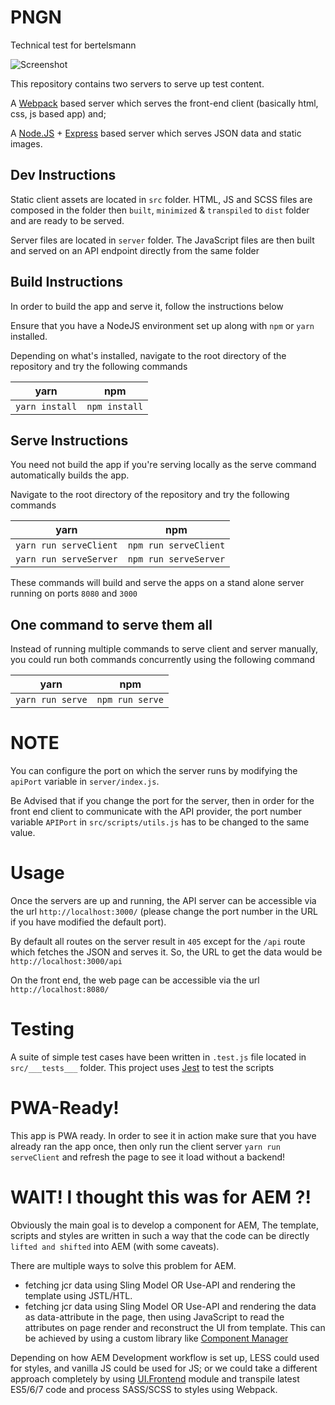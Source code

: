 # PNGN
Technical test for bertelsmann

![Screenshot](https://i.imgur.com/i1r6vWD.png)

This repository contains two servers to serve up test content.

A [Webpack](https://webpack.js.org/) based server which serves the front-end client (basically html, css, js based app) and;

A [Node.JS](https://nodejs.org/en/) + [Express](https://expressjs.com/) based server which serves JSON data and static images.

## Dev Instructions
Static client assets are located in `src` folder. HTML, JS and SCSS files are composed in the folder then `built`, `minimized` & `transpiled` to `dist` folder and are ready to be served.

Server files are located in `server` folder. The JavaScript files are then built and served on an API endpoint directly from the same folder

## Build Instructions

In order to build the app and serve it, follow the instructions below

Ensure that you have a NodeJS environment set up along with `npm` or `yarn` installed.

Depending on what's installed, navigate to the root directory of the repository and try the following commands 

|  yarn        |   npm           |
| ------------- |:-------------:|
| `yarn install`     | `npm install` |


## Serve Instructions

You need not build the app if you're serving locally as the serve command automatically builds the app.

Navigate to the root directory of the repository and try the following commands 

|  yarn        |   npm           |
| ------------- |:-------------:|
| `yarn run serveClient`     | `npm run serveClient` |
| `yarn run serveServer`     | `npm run serveServer` |


These commands will build and serve the apps on a stand alone server running on ports `8080` and `3000`

## One command to serve them all

Instead of running multiple commands to serve client and server manually, you could run both commands concurrently using the following command

|  yarn        |   npm           |
| ------------- |:-------------:|
| `yarn run serve`     | `npm run serve` |


# NOTE

You can configure the port on which the server runs by modifying the `apiPort` variable in `server/index.js`.

Be Advised that if you change the port for the server, then in order for the front end client to communicate with the API provider,
the port number variable `APIPort` in `src/scripts/utils.js` has to be changed to the same value.

# Usage

Once the servers are up and running, the API server can be accessible via the url `http://localhost:3000/` (please change the port number in the URL if you have modified the default port).

By default all routes on the server result in `405` except for the `/api` route which fetches the JSON and serves it. So, the URL to get the data would be `http://localhost:3000/api`

On the front end, the web page can be accessible via  the url `http://localhost:8080/`

# Testing

A suite of simple test cases have been written in `.test.js` file located in `src/___tests___` folder. 
This project uses [Jest](https://jestjs.io/) to test the scripts

# PWA-Ready!

This app is PWA ready. In order to see it in action make sure that you have already ran the app once, then only run the client server `yarn run serveClient` and refresh the page to see it load without a backend!


# WAIT! I thought this was for AEM ?!

Obviously the main goal is to develop a component for AEM, The template, scripts and styles are written in such a way that the code can be directly `lifted and shifted` into AEM (with some caveats). 

There are multiple ways to solve this problem for AEM. 
* fetching jcr data using Sling Model OR Use-API and rendering the template using JSTL/HTL.
* fetching jcr data using Sling Model OR Use-API and rendering the data as data-attribute in the page, then using JavaScript to read the attributes on page render and reconstruct the UI from template. This can be achieved by using a custom library like [Component Manager](https://github.com/ypk/AEMComponentManager)

Depending on how AEM Development workflow is set up, LESS could used for styles, and vanilla JS could be used for JS;
or we could take a different approach completely by using [UI.Frontend](https://github.com/adobe/aem-guides-wknd) module and transpile latest ES5/6/7 code and process SASS/SCSS to styles using Webpack.
